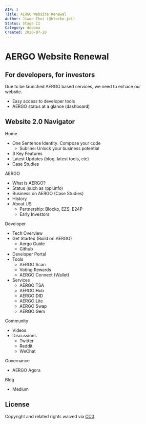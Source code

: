 ```yaml
---
AIP: 1
Title: AERGO Website Renewal
Author: Jiwon Choi (@blocko-jei)
Status: Stage II
Category: dodona
Created: 2020-07-20
---
```


# AERGO Website Renewal

## For developers, for investors
Due to be launched AERGO based services, we need to enhace our website.
- Easy access to developer tools
- AERGO status at a glance (dashboard)

## Website 2.0 Navigator
Home
- One Sentence Identity:  Compose your code
   + Subline:  Unlock your business potential
- 3 Key Features
- Latest Updates (blog, latest tools, etc)
- Case Studies

AERGO
- What is AERGO?
- Status (such as rppl.info)
- Business on AERGO (Case Studies)
- History
- About US
  + Partnership:  Blocko, EZS, E24P
  + Early Investors

Developer
- Tech Overview
- Get Started (Build on AERGO)
  + Aergo Guide
  + Github 
- Developer Portal
- Tools
  + AERGO Scan
  + Voting Rewards
  + AERGO Connect (Wallet)
- Services
  + AERGO TSA
  + AERGO Hub
  + AERGO DID
  + AERGO Lite
  + AERGO Swap
  + AERGO Gem

Community
- Videos
- Discussions
  + Twitter
  + Reddit
  + WeChat

Governance
- AERGO Agora

Blog
- Medium

## License
Copyright and related rights waived via [CC0](https://creativecommons.org/publicdomain/zero/1.0/).
